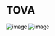 # TOVA

![image](https://github.com/7rohj/TOVA/assets/99319638/9f5d7728-8011-4b0f-96d5-a79dff3d2bb4)
![image](https://github.com/7rohj/TOVA/assets/99319638/af6268ef-62b0-4d4c-8d04-1dc74e91dbd6)

